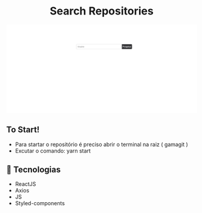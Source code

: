 <h1 align="center"> 
  Search Repositories
</h1>

<p align="center">
  <img src="src/pages/Home/Animação.gif">
</p>

<h2> To Start! </h2>

- Para startar o repositório é preciso abrir o terminal na raiz ( gamagit ) 
- Excutar o comando: yarn start

##

<h2> 🚀 Tecnologias </h2>

- ReactJS
- Axios
- JS
- Styled-components
